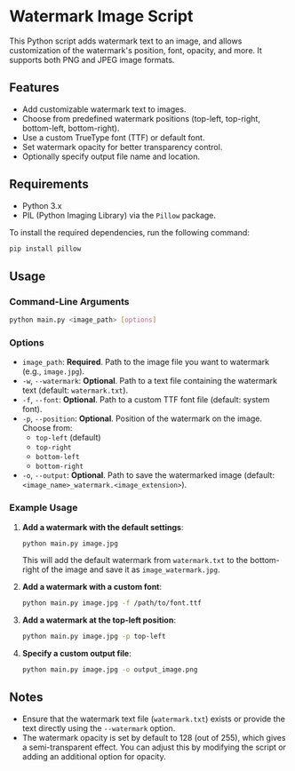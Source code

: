 # Watermark Image Script

This Python script adds watermark text to an image, and allows customization of the watermark's position, font, opacity, and more. It supports both PNG and JPEG image formats.

## Features
- Add customizable watermark text to images.
- Choose from predefined watermark positions (top-left, top-right, bottom-left, bottom-right).
- Use a custom TrueType font (TTF) or default font.
- Set watermark opacity for better transparency control.
- Optionally specify output file name and location.

## Requirements
- Python 3.x
- PIL (Python Imaging Library) via the `Pillow` package.

To install the required dependencies, run the following command:

```bash
pip install pillow
```

## Usage

### Command-Line Arguments

```bash
python main.py <image_path> [options]
```

### Options

- `image_path`: **Required**. Path to the image file you want to watermark (e.g., `image.jpg`).
- `-w`, `--watermark`: **Optional**. Path to a text file containing the watermark text (default: `watermark.txt`).
- `-f`, `--font`: **Optional**. Path to a custom TTF font file (default: system font).
- `-p`, `--position`: **Optional**. Position of the watermark on the image. Choose from:
  - `top-left` (default)
  - `top-right`
  - `bottom-left`
  - `bottom-right`
- `-o`, `--output`: **Optional**. Path to save the watermarked image (default: `<image_name>_watermark.<image_extension>`).

### Example Usage

1. **Add a watermark with the default settings**:
   ```bash
   python main.py image.jpg
   ```
   This will add the default watermark from `watermark.txt` to the bottom-right of the image and save it as `image_watermark.jpg`.

2. **Add a watermark with a custom font**:
   ```bash
   python main.py image.jpg -f /path/to/font.ttf
   ```

3. **Add a watermark at the top-left position**:
   ```bash
   python main.py image.jpg -p top-left
   ```

4. **Specify a custom output file**:
   ```bash
   python main.py image.jpg -o output_image.png
   ```

## Notes
- Ensure that the watermark text file (`watermark.txt`) exists or provide the text directly using the `--watermark` option.
- The watermark opacity is set by default to 128 (out of 255), which gives a semi-transparent effect. You can adjust this by modifying the script or adding an additional option for opacity.


